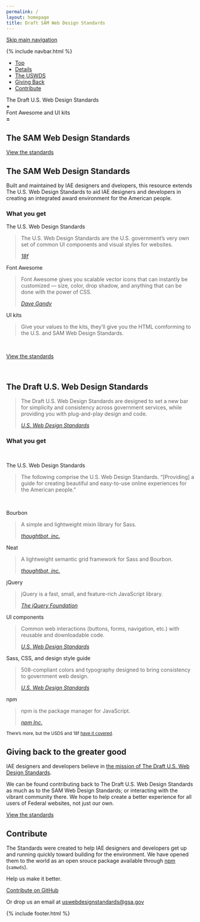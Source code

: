 ```yaml
---
permalink: /
layout: homepage
title: Draft SAM Web Design Standards
---
```


<p class="skip"><a class="skipnav" href="#main-content">Skip main navigation</a></p>

{% include navbar.html %}

<nav class="iae-secondary-navigation" aria-label="Secondary navigation">
  <ul class="no-js">
    <li>
      <a href="#">Top</a>
    </li>
    <li>
      <a href="#details">Details</a>
    </li>
    <li>
      <a href="#the-draft-us-web-design-standards">The USWDS</a>
    </li>
    <li>
      <a href="#giving-back-to-the-greater-good">Giving Back</a>
    </li>
    <li>
      <a href="#contributing">Contribute</a>
    </li>
  </ul>
</nav>

<section id="main-content" class="usa-banner">
  <p>The Draft U.S. Web Design Standards<br>
  <b>+</b><br>
  Font Awesome and UI kits<br>
  <b>=</b></p>
  <h1>The <b>SAM</b> Web Design Standards</h1>
  <p><a class="usa-button usa-button-big iae-button-primary" href="{{ site.baseurl }}/getting-started">View the standards</a></p>
</section>

<section class="alt usa-content">
  <div class="usa-grid">
    <h2 id="details">The SAM Web Design Standards</h2>
    <p>Built and maintained by IAE designers and dvelopers, this resource extends The U.S. Web Design Standards to aid IAE designers and developers in creating an integrated award environment for the American people.</p>
    <h3>What you get</h3>
    <div class="usa-grid-full">
      <div class="usa-width-one-third">
        <p class="uswds"><span class="usa-sr-only">The U.S. Web Design Standards</span></p>
        <blockquote>
          <p>The U.S. Web Design Standards are the U.S. government’s very own set of common UI components and visual styles for websites.</p>
          <cite><a href="https://18f.gsa.gov/2015/09/28/web-design-standards/">18f</a></cite>
        </blockquote>
      </div>
      <div class="usa-width-one-third">
        <p class="font-awesome"><span class="usa-sr-only">Font Awesome</span></p>
        <blockquote>
          <p>Font Awesome gives you scalable vector icons that can instantly be customized — size, color, drop shadow, and anything that can be done with the power of CSS.</p>
          <cite><a href="http://fontawesome.io">Dave Gandy</a></cite>
        </blockquote>
      </div>
      <div class="usa-width-one-third">
        <p class="uikit"><span class="usa-sr-only">UI kits</span></p>
        <blockquote>
          <p>Give your values to the kits, they&rsquo;ll give you the HTML comforming to the U.S. and SAM Web Design Standards.</p>
        </blockquote>
      </div>
    </div>
    <div class="usa-grid">
      <div class="usa-width-one-third">&nbsp;</div>
      <div class="usa-width-one-third">
        <p><a class="usa-button iae-button-primary" href="{{ site.baseurl }}/getting-started"
  >View the standards</a></p>
      </div>
      <div class="usa-width-one-third">&nbsp;</div>
    </div>
  </div>
</section>

<section class="usa-grid usa-content">
  <h2 id="the-draft-us-web-design-standards">The Draft U.S. Web Design Standards</h2>
  <blockquote>
    <p>The Draft U.S. Web Design Standards are designed to set a new bar for simplicity and consistency across government services, while providing you with plug-and-play design and code.</p>
    <cite><a href="https://standards.usa.gov">U.S. Web Design Standards</a></cite>
  </blockquote>
  <h3>What you get</h3>
  <div class="usa-grid-full">
    <div class="usa-width-one-third">&nbsp;</div>
    <div class="usa-width-one-third">
      <p class="uswds"><span class="usa-sr-only">The U.S. Web Design Standards</span></p>
      <blockquote>
        <p>The following comprise the U.S. Web Design Standards. &ldquo;[Providing] a guide for creating beautiful and easy-to-use online experiences for the American people.&rdquo;</p>
      </blockquote>
    </div>
    <div class="usa-width-one-third">&nbsp;</div>
  </div>  
  <div class="usa-grid-full">
    <div class="usa-width-one-third">
      <p class="bourbon"><span class="usa-sr-only">Bourbon</span></p>
      <blockquote>
        <p>A simple and lightweight mixin library for Sass.</p>
        <cite><a href="http://bourbon.io">thoughtbot, inc.</a></cite>
      </blockquote>
    </div>
    <div class="usa-width-one-third">
      <p class="bourbon-neat"><span class="usa-sr-only">Neat</span></p>
      <blockquote>
        <p>A lightweight semantic grid framework for Sass and Bourbon.</p>
        <cite><a href="http://neat.bourbon.io">thoughtbot, inc.</a></cite>
      </blockquote>
    </div>
    <div class="usa-width-one-third">
      <p class="jquery"><span class="usa-sr-only">jQuery</span></p>
      <blockquote>
        <p>jQuery is a fast, small, and feature-rich JavaScript library.</p>
        <cite><a href="http://jquery.com">The jQuery Foundation</a></cite>
      </blockquote>
    </div>
  </div>
  <div class="usa-grid-full">
    <div class="usa-width-one-third">
      <p class="usa-ui-components"><span class="usa-sr-only">UI components</span></p>
      <blockquote>
        <p>Common web interactions (buttons, forms, navigation, etc.) with reusable and downloadable code.</p>
        <cite><a href="https://standards.usa.gov">U.S. Web Design Standards</a></cite>
      </blockquote>
    </div>
    <div class="usa-width-one-third">
      <p class="sass"><span class="usa-sr-only">Sass, CSS, and design style guide</span></p>
      <blockquote>
        <p>508-compliant colors and typography designed to bring consistency to government web design.</p>
        <cite><a href="https://standards.usa.gov">U.S. Web Design Standards</a></cite>
      </blockquote>
    </div>
    <div class="usa-width-one-third">
      <p class="npm"><span class="usa-sr-only">npm</span></p>
      <blockquote>
        <p>npm is the package manager for JavaScript.</p>
        <cite><a href="https://www.npmjs.com">npm Inc.</a></cite>
      </blockquote>
    </div>
  </div>
  <p><small>There&rsquo;s more, but the USDS and 18f <a href="https://standards.usa.gov">have it covered</a>.</small></p>
</section>

<section class="alt usa-content">
  <div class="usa-grid">
    <h2 id="giving-back-to-the-greater-good">Giving back to the greater good</h2>
    <p>IAE designers and developers believe in <a href="https://18f.gsa.gov/2015/09/28/web-design-standards/">the mission of The Draft U.S. Web Design Standards</a>.</p>
    <p>We can be found contributing back to The Draft U.S. Web Design Standards as much as to the SAM Web Design Standards; or interacting with the vibrant community there. We hope to help create a better experience for all users of Federal websites, not just our own.</p>
    <p><a class="usa-button iae-button-primary" href="{{ site.baseurl }}/getting-started"
  >View the standards</a></p>
  </div>
</section>

<section class="usa-content">
  <div class="usa-grid">
    <h2>Contribute</h2>
    <p>The Standards were created to help IAE designers and developers get up and running quickly toward building for the environment. We have opened them to the world as an open srouce package available through <a href="https://www.npmjs.com">npm</a> (<code>samwds</code>).</p>
    <p>Help us make it better.</p>
    <p><a class="usa-button iae-button-primary-alt" href="{{ site.repos[0].url }}">Contribute on GitHub</a></p>
    <p>Or drop us an email at <a href="mailto:uswebdesignstandards@gsa.gov">uswebdesignstandards@gsa.gov</a></p>
  </div>
</section>

{% include footer.html %}
